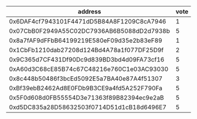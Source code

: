 address|vote|timestamp|signature
---|---|---|---
0x6DAF4cf7943101F4471dD5B84A8F1209C8cA7946|1|1609246537|0xb03e770e6f20c1badcde28801b1695761a69f1f87022b9986f68f480ef69b05f3fd7b8ea59336e5a9e434b55c0d5cd3ff4312640e2fc0175e04cd570b41ed3dc1b
0x07CbB0F2949A55C02DC7936AB6B5088dD2d7938b|5|1609247428|0x43c013cd1fe69c660cce75731aa22c3dd64c54695367af03057091381c138a0a5998d161987f04ce8f8be67b939fc0c2d51171c01cd6e53be79812c8c34f7ebe1c
0x8a7fAF9dFFbB64199219E580eF09d35e2b83eF89|1|1609247701|0xe2118580298bb99ad28f7b37a26be6a558c2df718ed980e088348a2fb44de4690a6416657553ad0663b0588ef90643659ff4fb18ce26cb2812df050683afc85d1c
0x1CbFb1210dab27208d124Bd4A78a1f077DF25D9f|2|1609247937|0x4d1839155ae7b4450188b17e9babdc0846b2e8163f244aea0c7fb82b5722bfe95e8dca59804dc7d62fc30bad7ee1c9103e930a416e8f68a6976344fb553bccbd1b
0x9C365d7CF431Df90Dc9d839BD3bd4d09FA73cf16|5|1609248718|0x872130b14487b12e9865ab2d792c2eaba84efe37daca9a1cb73460bb95b6e53c2f351621b1ae33e08dbaac1defd640c119845041d0531f3299b403a930d529631b
0xA60d3C68cE85B74c67C48216e760C1e03AC93030|5|1609257260|0x7f8f970228b2d05bf6637462cdf4a80e0b5c4cbdc1501b2539913308507774586276a27f86095aa98c61fb5895a48b9feace485dbc2aeb5b91eb605e5fca65881b
0x8c448b50486f3bcEd5092E5a7BA40e87A4f51307|3|1609259268|0xb1b68f6fc4caf58f34a12a967d9c18589baf4a6996c3da5cd630cde8f432141727a75bcde1fd8b78f97d70f2dd437e9dbec46698af0b47cad2602ddd8f2804a41b
0xBf39ebB2462Ad8E0FDb9B3CE9a4fd5A252F790Fa|5|1609259488|0x709c533889f614798f709cf232c081b8d419179569564acec7eea5708564b1c741e1f5e0bf109967853151a8119bf8a0ca3d9d488585d8cc674c67f9e4363f7d1b
0x5F0d608d0FB55554D3e71363f89B82394ec9e2aB|5|1609259502|0x0dec58b215b6ae549d802ddc6d49cf06dd4162b7fcf49985b34ee3a70a5964761858aac7b6489bd31cd902f8899342a579ccba52652381dd450fe58fad0abf421b
0xd5DC835a28D58632503f0714D51d1cB18d6496E7|5|1609269877|0x3b6d3c08f5b890ef3f6d0ddd8f41fff00f73c2b8770ceea47a4e7925247d35d7278875026afb241bac5085f776fa965c207f6e04df075a1ab41bc66a408c7d141b